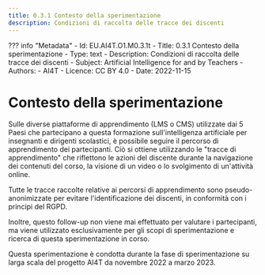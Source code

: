 ```yaml
---
title: 0.3.1 Contesto della sperimentazione
description: Condizioni di raccolta delle tracce dei discenti
---
```

??? info "Metadata"
    - Id: EU.AI4T.O1.M0.3.1t
    - Title: 0.3.1 Contesto della sperimentazione
    - Type: text
    - Description: Condizioni di raccolta delle tracce dei discenti
    - Subject: Artificial Intelligence for and by Teachers
    - Authors:
        - AI4T 
    - Licence: CC BY 4.0
    - Date: 2022-11-15

# Contesto della sperimentazione
Sulle diverse piattaforme di apprendimento (LMS o CMS) utilizzate dai 5 Paesi che partecipano a questa formazione sull'intelligenza artificiale per insegnanti e dirigenti scolastici, è possibile seguire il percorso di apprendimento dei partecipanti. Ciò si ottiene utilizzando le "tracce di apprendimento" che riflettono le azioni del discente durante la navigazione dei contenuti del corso, la visione di un video o lo svolgimento di un'attività online.

Tutte le tracce raccolte relative ai percorsi di apprendimento sono pseudo-anonimizzate per evitare l'identificazione dei discenti, in conformità con i principi del RGPD.

Inoltre, questo follow-up non viene mai effettuato per valutare i partecipanti, ma viene utilizzato esclusivamente per gli scopi di sperimentazione e ricerca di questa sperimentazione in corso.

Questa sperimentazione è condotta durante la fase di sperimentazione su larga scala del progetto AI4T da novembre 2022 a marzo 2023.
